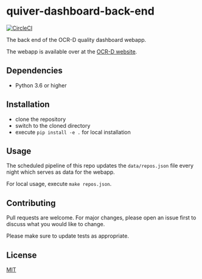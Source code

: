# quiver-dashboard-back-end

[![CircleCI](https://circleci.com/gh/OCR-D/quiver-back-end/tree/main.svg?style=svg)](https://circleci.com/gh/OCR-D/quiver-back-end/tree/main)

The back end of the OCR-D quality dashboard webapp.

The webapp is available over at the [OCR-D website](https://ocr-d.de/quiver-frontend/).

## Dependencies

- Python 3.6 or higher

## Installation

- clone the repository
- switch to the cloned directory
- execute `pip install -e .` for local installation

## Usage

The scheduled pipeline of this repo updates the `data/repos.json` file every night which serves as data for the webapp.

For local usage, execute `make repos.json`.

## Contributing

Pull requests are welcome. For major changes, please open an issue first to discuss what you would like to change.

Please make sure to update tests as appropriate.

## License

[MIT](LICENSE)
